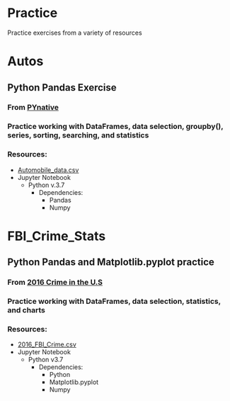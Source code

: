 # Practice
Practice exercises from a variety of resources

# Autos
## Python Pandas Exercise
### From [PYnative](https://pynative.com/python-pandas-exercise/)
### Practice working with DataFrames, data selection, groupby(), series, sorting, searching, and statistics
### Resources:
- [Automobile_data.csv](Resources/Automobile_data.csv)
- Jupyter Notebook
    - Python v.3.7
        - Dependencies:
            - Pandas
            - Numpy


# FBI_Crime_Stats
## Python Pandas and Matplotlib.pyplot practice
### From [2016 Crime in the U.S](https://ucr.fbi.gov/crime-in-the-u.s/2016/crime-in-the-u.s.-2016/topic-pages/tables/table-1)
### Practice working with DataFrames, data selection, statistics, and charts
### Resources:
 - [2016_FBI_Crime.csv](Resources/2016_FBI_Crime.csv)
 - Jupyter Notebook
     - Python v3.7
         - Dependencies:
             - Python
             - Matplotlib.pyplot
             - Numpy
